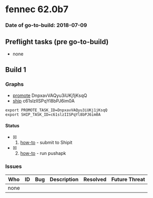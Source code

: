 # fennec 62.0b7

### Date of go-to-build: 2018-07-09

## Preflight tasks (pre go-to-build)
- none

## Build 1  

### Graphs
* [promote](https://tools.taskcluster.net/push-inspector/#/DnpxavVAQyu3iUKj1jKsqQ) DnpxavVAQyu3iUKj1jKsqQ
* [ship](https://tools.taskcluster.net/push-inspector/#/c61slzIISPqYl8bPJ6im0A) c61slzIISPqYl8bPJ6im0A
```
export PROMOTE_TASK_ID=DnpxavVAQyu3iUKj1jKsqQ
export SHIP_TASK_ID=c61slzIISPqYl8bPJ6im0A
```


#### Status
- [x] 1.  [how-to](https://wiki.mozilla.org/Release:Release_Automation_on_Mercurial:Starting_a_Release#Submit_to_Ship_It)  - submit to Shipit
- [x] 2.  [how-to](https://github.com/mozilla-releng/releasewarrior-2.0/blob/master/docs/release-promotion/mobile/howto.md)  - run pushapk

### Issues
| Who                 | ID               | Bug                                                                 | Description                | Resolved                | Future Threat                |
| ------------------- | ---------------- | ------------------------------------------------------------------- | -------------------------- | ----------------------- | ---------------------------- |
| none | | | | | |

